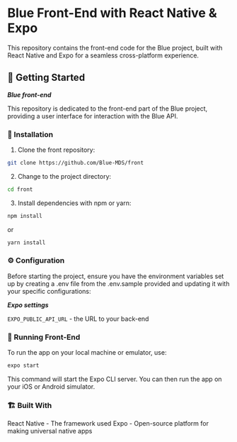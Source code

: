 # Blue Front-End with React Native & Expo

This repository contains the front-end code for the Blue project, built with React Native and Expo for a seamless cross-platform experience.

## 🚀 Getting Started

***Blue front-end***

This repository is dedicated to the front-end part of the Blue project, providing a user interface for interaction with the Blue API.

### 🔧 Installation

1. Clone the front repository:
```sh
git clone https://github.com/Blue-MDS/front
```
2. Change to the project directory:
```sh
cd front
```
3. Install dependencies with npm or yarn:
```sh
npm install
```
or
```sh
yarn install
```

### ⚙️ Configuration
Before starting the project, ensure you have the environment variables set up by creating a .env file from the .env.sample provided and updating it with your specific configurations:

***Expo settings***

`EXPO_PUBLIC_API_URL` - the URL to your back-end

### 📱 Running Front-End
To run the app on your local machine or emulator, use:
```sh
expo start
```
This command will start the Expo CLI server. You can then run the app on your iOS or Android simulator.

### 🏗️ Built With
React Native - The framework used
Expo - Open-source platform for making universal native apps